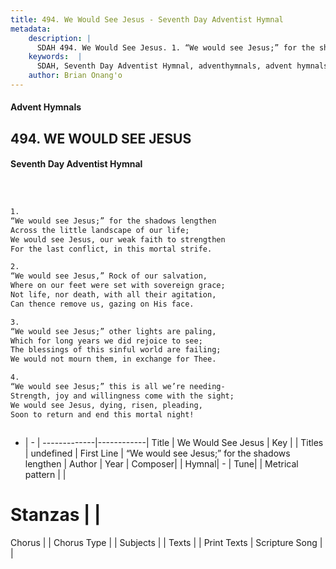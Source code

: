 ```yaml
---
title: 494. We Would See Jesus - Seventh Day Adventist Hymnal
metadata:
    description: |
      SDAH 494. We Would See Jesus. 1. “We would see Jesus;” for the shadows lengthen Across the little landscape of our life; We would see Jesus, our weak faith to strengthen For the last conflict, in this mortal strife.
    keywords:  |
      SDAH, Seventh Day Adventist Hymnal, adventhymnals, advent hymnals, We Would See Jesus, “We would see Jesus;” for the shadows lengthen 
    author: Brian Onang'o
---
```


#### Advent Hymnals
## 494. WE WOULD SEE JESUS
#### Seventh Day Adventist Hymnal

```txt



1.
“We would see Jesus;” for the shadows lengthen
Across the little landscape of our life;
We would see Jesus, our weak faith to strengthen
For the last conflict, in this mortal strife.

2.
“We would see Jesus,” Rock of our salvation,
Where on our feet were set with sovereign grace;
Not life, nor death, with all their agitation,
Can thence remove us, gazing on His face.

3.
“We would see Jesus;” other lights are paling,
Which for long years we did rejoice to see;
The blessings of this sinful world are failing;
We would not mourn them, in exchange for Thee.

4.
“We would see Jesus;” this is all we’re needing-
Strength, joy and willingness come with the sight;
We would see Jesus, dying, risen, pleading,
Soon to return and end this mortal night!



```

- |   -  |
-------------|------------|
Title | We Would See Jesus |
Key |  |
Titles | undefined |
First Line | “We would see Jesus;” for the shadows lengthen |
Author | 
Year | 
Composer|  |
Hymnal|  - |
Tune|  |
Metrical pattern | |
# Stanzas |  |
Chorus |  |
Chorus Type |  |
Subjects |  |
Texts |  |
Print Texts | 
Scripture Song |  |
  
